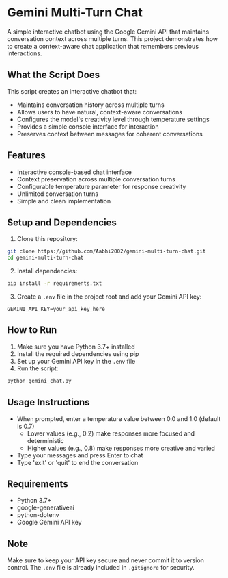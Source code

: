 # Gemini Multi-Turn Chat

A simple interactive chatbot using the Google Gemini API that maintains conversation context across multiple turns. This project demonstrates how to create a context-aware chat application that remembers previous interactions.

## What the Script Does

This script creates an interactive chatbot that:
- Maintains conversation history across multiple turns
- Allows users to have natural, context-aware conversations
- Configures the model's creativity level through temperature settings
- Provides a simple console interface for interaction
- Preserves context between messages for coherent conversations

## Features

- Interactive console-based chat interface
- Context preservation across multiple conversation turns
- Configurable temperature parameter for response creativity
- Unlimited conversation turns
- Simple and clean implementation

## Setup and Dependencies

1. Clone this repository:
```bash
git clone https://github.com/Aabhi2002/gemini-multi-turn-chat.git
cd gemini-multi-turn-chat
```

2. Install dependencies:
```bash
pip install -r requirements.txt
```

3. Create a `.env` file in the project root and add your Gemini API key:
```
GEMINI_API_KEY=your_api_key_here
```

## How to Run

1. Make sure you have Python 3.7+ installed
2. Install the required dependencies using pip
3. Set up your Gemini API key in the `.env` file
4. Run the script:
```bash
python gemini_chat.py
```

## Usage Instructions

- When prompted, enter a temperature value between 0.0 and 1.0 (default is 0.7)
  - Lower values (e.g., 0.2) make responses more focused and deterministic
  - Higher values (e.g., 0.8) make responses more creative and varied
- Type your messages and press Enter to chat
- Type 'exit' or 'quit' to end the conversation

## Requirements

- Python 3.7+
- google-generativeai
- python-dotenv
- Google Gemini API key

## Note

Make sure to keep your API key secure and never commit it to version control. The `.env` file is already included in `.gitignore` for security. 